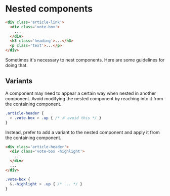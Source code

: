 # Nested components

```html
<div class='article-link'>
  <div class='vote-box'>
    ...
  </div>
  <h3 class='heading'>...</h3>
  <p class='text'>...</p>
</div>
```

Sometimes it's necessary to nest components. Here are some guidelines for doing that.

## Variants

A component may need to appear a certain way when nested in another component. Avoid modifying the nested component by reaching into it from the containing component.

```css
.article-header {
  > .vote-box > .up { /* ✗ avoid this */ }
}
```

Instead, prefer to add a variant to the nested component and apply it from the containing component.

```html
<div class='article-header'>
  <div class='vote-box -highlight'>
    ...
  </div>
  ...
</div>
```

```css
.vote-box {
  &.-highlight > .up { /* ... */ }
}
```

